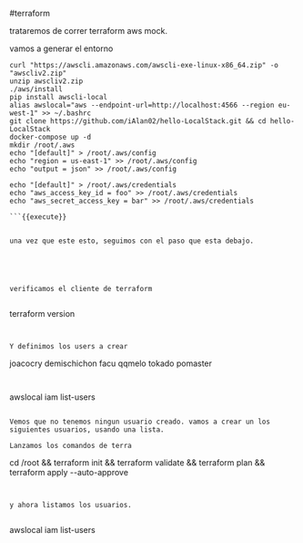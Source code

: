 #terraform

trataremos de correr terraform aws mock.

vamos a generar el entorno

```
curl "https://awscli.amazonaws.com/awscli-exe-linux-x86_64.zip" -o "awscliv2.zip"
unzip awscliv2.zip
./aws/install
pip install awscli-local
alias awslocal="aws --endpoint-url=http://localhost:4566 --region eu-west-1" >> ~/.bashrc
git clone https://github.com/iAlan02/hello-LocalStack.git && cd hello-LocalStack
docker-compose up -d
mkdir /root/.aws
echo "[default]" > /root/.aws/config
echo "region = us-east-1" >> /root/.aws/config
echo "output = json" >> /root/.aws/config

echo "[default]" > /root/.aws/credentials
echo "aws_access_key_id = foo" >> /root/.aws/credentials
echo "aws_secret_access_key = bar" >> /root/.aws/credentials

```{{execute}}


una vez que este esto, seguimos con el paso que esta debajo.





verificamos el cliente de terraform


```
terraform version

```{{execute}}


Y definimos los users a crear

```
joacocry
demischichon
facu
qqmelo
tokado
pomaster
```


```
awslocal iam list-users
```{{execute}}

Vemos que no tenemos ningun usuario creado. vamos a crear un los siguientes usuarios, usando una lista. 

Lanzamos los comandos de terra

```
cd /root && terraform init && terraform validate && terraform plan && terraform apply --auto-approve
```{{execute}}


y ahora listamos los usuarios.


```
awslocal iam list-users
```{{execute}}


